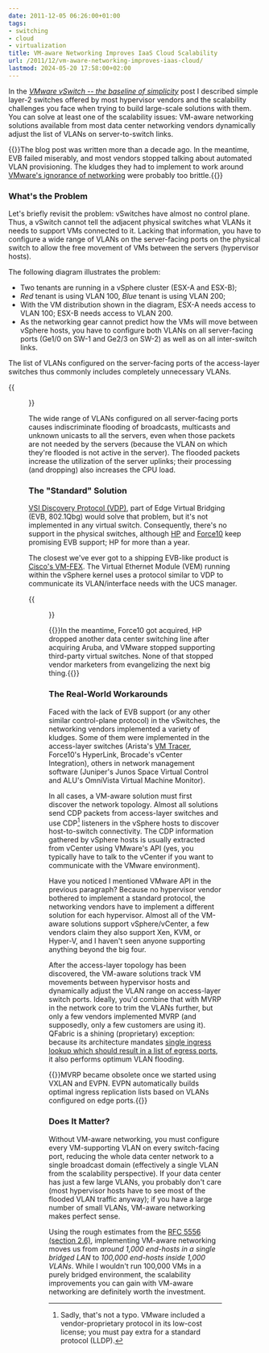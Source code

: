 ```yaml
---
date: 2011-12-05 06:26:00+01:00
tags:
- switching
- cloud
- virtualization
title: VM-aware Networking Improves IaaS Cloud Scalability
url: /2011/12/vm-aware-networking-improves-iaas-cloud/
lastmod: 2024-05-20 17:58:00+02:00
---
```

In the [*VMware vSwitch -- the baseline of simplicity*](/2011/12/vmware-vswitch-baseline-of-simplicity/) post I described simple layer-2 switches offered by most hypervisor vendors and the scalability challenges you face when trying to build large-scale solutions with them. You can solve at least one of the scalability issues: VM-aware networking solutions available from most data center networking vendors dynamically adjust the list of VLANs on server-to-switch links.
<!--more-->
{{<note warn>}}The blog post was written more than a decade ago. In the meantime, EVB failed miserably, and most vendors stopped talking about automated VLAN provisioning. The kludges they had to implement to work around [VMware's ignorance of networking](/2019/10/the-cost-of-disruptiveness-and/) were probably too brittle.{{</note>}}

### What's the Problem

Let's briefly revisit the problem: vSwitches have almost no control plane. Thus, a vSwitch cannot tell the adjacent physical switches what VLANs it needs to support VMs connected to it. Lacking that information, you have to configure a wide range of VLANs on the server-facing ports on the physical switch to allow the free movement of VMs between the servers (hypervisor hosts).

The following diagram illustrates the problem:

-   Two tenants are running in a vSphere cluster (ESX-A and ESX-B);
-   *Red* tenant is using VLAN 100, *Blue* tenant is using VLAN 200;
-   With the VM distribution shown in the diagram, ESX-A needs access to VLAN 100; ESX-B needs access to VLAN 200.
-   As the networking gear cannot predict how the VMs will move between vSphere hosts, you have to configure both VLANs on all server-facing ports (Ge1/0 on SW-1 and Ge2/3 on SW-2) as well as on all inter-switch links.

The list of VLANs configured on the server-facing ports of the access-layer switches thus commonly includes completely unnecessary VLANs.

{{<figure src="/2011/12/s320-VLANRange.png" caption="Every VLAN is configured on every server-facing port">}}

The wide range of VLANs configured on all server-facing ports causes indiscriminate flooding of broadcasts, multicasts and unknown unicasts to all the servers, even when those packets are not needed by the servers (because the VLAN on which they're flooded is not active in the server). The flooded packets increase the utilization of the server uplinks; their processing (and dropping) also increases the CPU load.

### The "Standard" Solution

[VSI Discovery Protocol (VDP)](/2011/05/edge-virtual-bridging-evb-8021qbg-eases/), part of Edge Virtual Bridging (EVB, 802.1Qbg) would solve that problem, but it's not implemented in any virtual switch. Consequently, there's no support in the physical switches, although [HP](http://h30499.www3.hp.com/hpeb/attachments/hpeb/bladesblog00/130/1/VEPA-EVB%20Industry%20Whitepaper.pdf) and [Force10](/2011/04/new-data-center-switches-from-force10/) keep promising EVB support; HP for more than a year.

The closest we've ever got to a shipping EVB-like product is [Cisco's VM-FEX](/2011/08/vm-fex-how-convoluted-can-you-get/). The Virtual Ethernet Module (VEM) running within the vSphere kernel uses a protocol similar to VDP to communicate its VLAN/interface needs with the UCS manager.

{{<figure src="/2011/12/s320-Lochnessmonster.jpg" href="http://en.wikipedia.org/wiki/Loch_Ness_Monster" caption="More people have seen Nessie than an EVB-compliant vSwitch">}}

{{<note info>}}In the meantime, Force10 got acquired, HP dropped another data center switching line after acquiring Aruba, and VMware stopped supporting third-party virtual switches. None of that stopped vendor marketers from evangelizing the next big thing.{{</note>}}

### The Real-World Workarounds

Faced with the lack of EVB support (or any other similar control-plane protocol) in the vSwitches, the networking vendors implemented a variety of kludges. Some of them were implemented in the access-layer switches (Arista's [VM Tracer](/2011/06/automatic-edge-vlan-provisioning-with/), Force10's HyperLink, Brocade's vCenter Integration), others in network management software (Juniper's Junos Space Virtual Control and ALU's OmniVista Virtual Machine Monitor).

In all cases, a VM-aware solution must first discover the network topology. Almost all solutions send CDP packets from access-layer switches and use CDP[^CDP] listeners in the vSphere hosts to discover host-to-switch connectivity. The CDP information gathered by vSphere hosts is usually extracted from vCenter using VMware's API (yes, you typically have to talk to the vCenter if you want to communicate with the VMware environment).

[^CDP]: Sadly, that's not a typo. VMware included a vendor-proprietary protocol in its low-cost license; you must pay extra for a standard protocol (LLDP).

Have you noticed I mentioned VMware API in the previous paragraph? Because no hypervisor vendor bothered to implement a standard protocol, the networking vendors have to implement a different solution for each hypervisor. Almost all of the VM-aware solutions support vSphere/vCenter, a few vendors claim they also support Xen, KVM, or Hyper-V, and I haven't seen anyone supporting anything beyond the big four.

After the access-layer topology has been discovered, the VM-aware solutions track VM movements between hypervisor hosts and dynamically adjust the VLAN range on access-layer switch ports. Ideally, you'd combine that with MVRP in the network core to trim the VLANs further, but only a few vendors implemented MVRP (and supposedly, only a few customers are using it). QFabric is a shining (proprietary) exception: because its architecture mandates [single ingress lookup which should result in a list of egress ports](/2011/09/qfabric-part-3-forwarding/), it also performs optimum VLAN flooding.

{{<note info>}}MVRP became obsolete once we started using VXLAN and EVPN. EVPN automatically builds optimal ingress replication lists based on VLANs configured on edge ports.{{</note>}}

### Does It Matter?

Without VM-aware networking, you must configure every VM-supporting VLAN on every switch-facing port, reducing the whole data center network to a single broadcast domain (effectively a single VLAN from the scalability perspective). If your data center has just a few large VLANs, you probably don't care (most hypervisor hosts have to see most of the flooded VLAN traffic anyway); if you have a large number of small VLANs, VM-aware networking makes perfect sense.

Using the rough estimates from the [RFC 5556 (section 2.6)](http://tools.ietf.org/html/rfc5556#section-2.6), implementing VM-aware networking moves us from *around 1,000 end-hosts in a single bridged LAN* to *100,000 end-hosts inside 1,000 VLANs*. While I wouldn't run 100,000 VMs in a purely bridged environment, the scalability improvements you can gain with VM-aware networking are definitely worth the investment.
